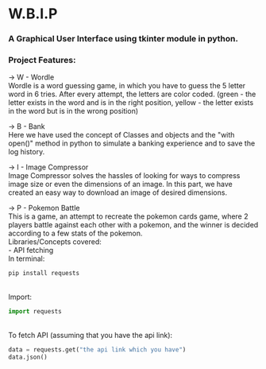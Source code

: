 # W.B.I.P
### A Graphical User Interface using tkinter module in python.
### Project Features:

  -> W - Wordle<br>
      Wordle is a word guessing game, in which you have to guess the 5 letter word in 6 tries. After every attempt, the letters are color coded. (green - the letter exists in the word and is in the right position, yellow - the letter exists in the word but is in the wrong position)<br>
      
  -> B - Bank<br>
      Here we have used the concept of Classes and objects and the "with open()" method in python to simulate a banking experience and to save the log history.<br>
      
  -> I - Image Compressor<br>
      Image Compressor solves the hassles of looking for ways to compress image size or even the dimensions of an image. In this part, we have created an easy way to download an image of desired dimensions.<br>
      
  -> P - Pokemon Battle<br>
      This is a game, an attempt to recreate the pokemon cards game, where 2 players battle against each other with a pokemon, and the winner is decided according to a few stats of the pokemon.<br>
      Libraries/Concepts covered:<br>
      - API fetching<br>
      In terminal:<br>
      
  ```python
  pip install requests
  ```
    
  <br>Import:<br>
      
  ```python
  import requests
  ```
      
  <br>To fetch API (assuming that you have the api link):<br>
  
  ```python
  data = requests.get("the api link which you have")
  data.json()
  ```
